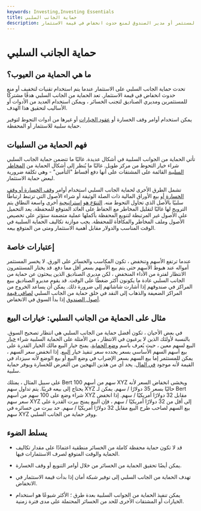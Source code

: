 ```yaml
---
keywords: Investing,Investing Essentials
title: حماية الجانب السلبي
description: تشير حماية الجانب السلبي إلى الأساليب التي يستخدمها المستثمر أو مدير الصندوق لمنع حدوث انخفاض في قيمة الاستثمار.
---
```


# حماية الجانب السلبي
## ما هي الحماية من العيوب؟

تحدث حماية الجانب السلبي على الاستثمار عندما يتم استخدام تقنيات لتخفيف أو منع حدوث انخفاض في قيمة الاستثمار. تعد الحماية من الجانب السلبي هدفًا مشتركًا للمستثمرين ومديري الصناديق لتجنب الخسائر ، ويمكن استخدام العديد من الأدوات أو الأساليب لتحقيق هذا الهدف.

يمكن استخدام أوامر وقف الخسارة أو [عقود الخيارات](/optionscontract) أو غيرها من أدوات التحوط لتوفير حماية سلبية للاستثمار أو المحفظة.

## فهم الحماية من السلبيات

تأتي الحماية من الجوانب السلبية في أشكال عديدة. غالبًا ما تتضمن حماية الجانب السلبي شراء خيار التحوط من مركز طويل. غالبًا ما يُنظر إلى أشكال الحماية من [المخاطر السلبية](/downsiderisk) القائمة على المشتقات على أنها دفع أقساط "التأمين" - وهي تكلفة ضرورية لبعض حماية الاستثمار.

تشمل الطرق الأخرى لحماية الجانب السلبي استخدام أوامر [وقف الخسارة أو وقف الخسارة](/stop-lossorder) [أو](/trailingstop) بيع الأوراق المالية ذات الصلة الوثيقة أو شراء الأصول التي ترتبط ارتباطًا سلبيًا بالأصل الذي تحاول التحوط منه. [التنوّع هو](/diversification) [إستراتيجية](/diversification) أخرى واسعة النطاق يتم الترويج لها غالبًا لتقليل المخاطر مع الحفاظ على العائد المتوقع للمحفظة. يعد التحميل على الأصول غير المرتبطة لتنويع المحفظة بأكملها عملية متضمنة ستؤثر على تخصيص الأصول وملف المخاطر والمكافأة للمحفظة. يجب موازنة تكاليف الحماية السلبية في الوقت المناسب والدولار مقابل أهمية الاستثمار ومتى من المتوقع بيعه.

## إعتبارات خاصة

عندما ترتفع الأسهم وتنخفض ، تكون المكاسب والخسائر على الورق. لا يخسر المستثمر أمواله عند هبوط الأسهم حتى يتم بيع الأسهم بسعر أقل مما دفع. قد يختار المستثمرون الانتظار لفترة من الأداء المنخفض ، لكن مديري الصناديق الذين يبحثون عن حماية من الجانب السلبي عادة ما يكونون أكثر ضغطًا على الوقت. قد يقوم مديرو الصناديق ببيع المراكز في صندوقهم إذا أشارت شاشاتهم إلى ضرورة ذلك. يمكن أن يساعد الخروج من المراكز الضعيفة والذهاب إلى النقد في خلق حماية من الجانب السلبي [لصافي قيمة أصول الصندوق](/nav) إذا بدأ السوق في الانخفاض.

## مثال على الحماية من الجانب السلبي: خيارات البيع

في بعض الأحيان ، تكون أفضل حماية من الجانب السلبي هي انتظار تصحيح السوق. بالنسبة لأولئك الذين لا يرغبون في الانتظار ، من الأمثلة على الحماية السلبية شراء [خيار](/putoption) البيع لسهم معين ، حيث يُعرف باسم [وضع الحماية](/protective-put). يمنح خيار البيع مالك الخيار القدرة على بيع أسهم السهم الأساسي بسعر يحدده سعر تنفيذ خيار [البيع](/strikeprice). إذا انخفض سعر السهم ، يمكن للمستثمر إما بيع السهم بسعر الإضراب في وضع البيع أو بيع الوضع لأنه سيزداد في القيمة لأنه موجود [في المال](/inthemoney). يحد أي من هذين النهجين من التعرض للخسارة ويوفر حماية سلبية.

على سبيل المثال ، يمتلك Bert 100 سهم من أسهم XYZ ويخشى انخفاض السعر لأنه يحتاج إلى بيعه قريبًا. يتم تداول سهم XYZ حاليًا بسعر 35 دولارًا / سهم. يمكن لـ Bert شراء وضع على 100 سهم من أسهم XYZ مقابل 32 دولارًا أمريكيًا / سهم. إذا انخفض سعر سهم XYZ إلى أقل من 32 دولارًا أمريكيًا / سهم ، فإن البيع يمنح بيرت القدرة على بيع السهم لصاحب طرح البيع مقابل 32 دولارًا أمريكيًا / سهم. حد بيرت من خسائره في سهم XYZ ووفر حماية من الجانب السلبي.

## يسلط الضوء

- قد لا تكون حماية محفظة كاملة من الخسائر منطقية اعتمادًا على مقدار تكاليف الحماية والوقت المتوقع لصرف الاستثمارات فيها.

- يمكن أيضًا تحقيق الحماية من الخسائر من خلال أوامر التنويع أو وقف الخسارة.

- تهدف الحماية من الجانب السلبي إلى توفير شبكة أمان إذا بدأت قيمة الاستثمار في الانخفاض.

- يمكن تنفيذ الحماية من الجوانب السلبية بعدة طرق ؛ الأكثر شيوعًا هو استخدام الخيارات أو المشتقات الأخرى للحد من الخسائر المحتملة على مدى فترة زمنية.

